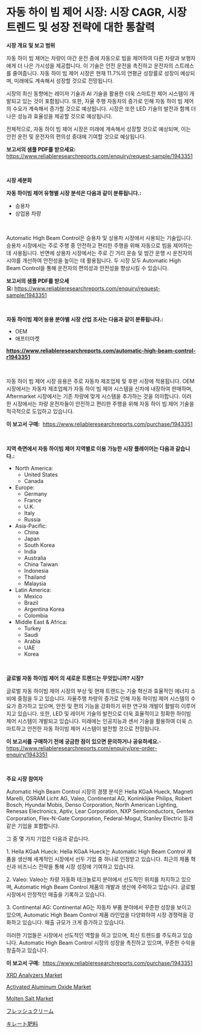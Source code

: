 <p><h1>자동 하이 빔 제어 시장: 시장 CAGR, 시장 트렌드 및 성장 전략에 대한 통찰력</h1></p><p><strong>시장 개요 및 보고 범위</strong></p>
<p><p>자동 하이 빔 제어는 차량이 야간 운전 중에 자동으로 빔을 제어하여 다른 차량과 보행자에게 더 나은 가시성을 제공합니다. 이 기술은 안전 운전을 촉진하고 운전자의 스트레스를 줄여줍니다. 자동 하이 빔 제어 시장은 현재 11.7%의 연평균 성장률로 성장이 예상되며, 미래에도 계속해서 성장할 것으로 전망됩니다. </p><p>시장의 최신 동향에는 레이저 기술과 AI 기술을 활용한 더욱 스마트한 제어 시스템이 개발되고 있는 것이 포함됩니다. 또한, 자율 주행 자동차의 증가로 인해 자동 하이 빔 제어의 수요가 계속해서 증가할 것으로 예상됩니다. 시장은 또한 LED 기술의 발전과 함께 더 나은 성능과 효율성을 제공할 것으로 예상됩니다.</p><p>전체적으로, 자동 하이 빔 제어 시장은 미래에 계속해서 성장할 것으로 예상되며, 이는 안전 운전 및 운전자의 편의성 증대에 기여할 것으로 예상됩니다.</p></p>
<p><strong>보고서의 샘플 PDF를 받으세요:</strong> <a href="https://www.reliableresearchreports.com/enquiry/request-sample/1943351">https://www.reliableresearchreports.com/enquiry/request-sample/1943351</a></p>
<p>&nbsp;</p>
<p><strong>시장 세분화</strong></p>
<p><strong>자동 하이빔 제어 유형별 시장 분석은 다음과 같이 분류됩니다.:</strong></p>
<p><ul><li>승용차</li><li>상업용 차량</li></ul></p>
<p>&nbsp;</p>
<p><p>Automatic High Beam Control은 승용차 및 상용차 시장에서 사용되는 기술입니다. 승용차 시장에서는 주로 주행 중 안전하고 편리한 주행을 위해 자동으로 빔을 제어하는 데 사용됩니다. 반면에 상용차 시장에서는 주로 긴 거리 운송 및 밤간 운행 시 운전자의 시야를 개선하여 안전성을 높이는 데 활용됩니다. 두 시장 모두 Automatic High Beam Control을 통해 운전자의 편의성과 안전성을 향상시킬 수 있습니다.</p></p>
<p><strong>보고서의 샘플 PDF를 받으세요:</strong>&nbsp;<a href="https://www.reliableresearchreports.com/enquiry/request-sample/1943351">https://www.reliableresearchreports.com/enquiry/request-sample/1943351</a></p>
<p>&nbsp;</p>
<p><strong> 자동 하이빔 제어 응용 분야별 시장 산업 조사는 다음과 같이 분류됩니다.:</strong></p>
<p><ul><li>OEM</li><li>애프터마켓</li></ul></p>
<p><strong><a href="https://www.reliableresearchreports.com/automatic-high-beam-control-r1943351">https://www.reliableresearchreports.com/automatic-high-beam-control-r1943351</a></strong></p>
<p>&nbsp;</p>
<p><p>자동 하이 빔 제어 시장 응용은 주로 자동차 제조업체 및 후판 시장에 적용됩니다. OEM 시장에서는 자동차 제조업체가 자동 하이 빔 제어 시스템을 신차에 내장하여 판매하며, Aftermarket 시장에서는 기존 차량에 맞게 시스템을 추가하는 것을 의미합니다. 이러한 시장에서는 차량 운전자들이 안전하고 편리한 주행을 위해 자동 하이 빔 제어 기술을 적극적으로 도입하고 있습니다.</p></p>
<p><strong>이 보고서 구매:</strong>&nbsp; <a href="https://www.reliableresearchreports.com/purchase/1943351">https://www.reliableresearchreports.com/purchase/1943351</a></p>
<p>&nbsp;</p>
<p><strong>지역 측면에서 자동 하이빔 제어 지역별로 이용 가능한 시장 플레이어는 다음과 같습니다.:</strong></p>
<p><ul>
    <li>
        North America:
        <ul>
            <li>United States</li>
            <li>Canada</li>
        </ul>
    </li>
    <li>
        Europe:
        <ul>
            <li>Germany</li>
            <li>France</li>
            <li>U.K.</li>
            <li>Italy</li>
            <li>Russia</li>
        </ul>
    </li>
    <li>
        Asia-Pacific:
        <ul>
            <li>China</li>
            <li>Japan</li>
            <li>South Korea</li>
            <li>India</li>
            <li>Australia</li>
            <li>China Taiwan</li>
            <li>Indonesia</li>
            <li>Thailand</li>
            <li>Malaysia</li>
        </ul>
    </li>
    <li>
        Latin America:
        <ul>
            <li>Mexico</li>
            <li>Brazil</li>
            <li>Argentina Korea</li>
            <li>Colombia</li>
        </ul>
    </li>
    <li>
        Middle East & Africa:
        <ul>
            <li>Turkey</li>
            <li>Saudi</li>
            <li>Arabia</li>
            <li>UAE</li>
            <li>Korea</li>
        </ul>
    </li>
    </ul></p>
<p>&nbsp;</p>
<p><strong>글로벌 자동 하이빔 제어 의 새로운 트렌드는 무엇입니까? 시장?</strong></p>
<p><p>글로벌 자동 하이빔 제어 시장의 부상 및 현재 트렌드는 기술 혁신과 효율적인 에너지 소비에 중점을 두고 있습니다. 자율주행 차량의 증가로 인해 자동 하이빔 제어 시스템의 수요가 증가하고 있으며, 안전 및 편의 기능을 강화하기 위한 연구와 개발이 활발히 이루어지고 있습니다. 또한, LED 및 레이저 기술의 발전으로 더욱 효율적이고 정확한 하이빔 제어 시스템이 개발되고 있습니다. 미래에는 인공지능과 센서 기술을 활용하여 더욱 스마트하고 안전한 자동 하이빔 제어 시스템이 발전할 것으로 전망됩니다.</p></p>
<p><strong>이 보고서를 구매하기 전에 궁금한 점이 있으면 문의하거나 공유하세요.</strong>- <a href="https://www.reliableresearchreports.com/enquiry/pre-order-enquiry/1943351">https://www.reliableresearchreports.com/enquiry/pre-order-enquiry/1943351</a></p>
<p>&nbsp;</p>
<p><strong>주요 시장 참여자</strong></p>
<p><p>Automatic High Beam Control 시장의 경쟁 분석은 Hella KGaA Hueck, Magneti Marelli, OSRAM Licht AG, Valeo, Continental AG, Koninklijke Philips, Robert Bosch, Hyundai Mobis, Denso Corporation, North American Lighting, Renesas Electronics, Aptiv, Lear Corporation, NXP Semiconductors, Gentex Corporation, Flex-N-Gate Corporation, Federal-Mogul, Stanley Electric 등과 같은 기업을 포함합니다. </p><p>그 중 몇 가지 기업은 다음과 같습니다.</p><p>1. Hella KGaA Hueck: Hella KGaA Hueck는 Automatic High Beam Control 제품을 생산해 세계적인 시장에서 선두 기업 중 하나로 인정받고 있습니다. 최근의 제품 혁신과 비즈니스 전략을 통해 시장 성장에 기여하고 있습니다.</p><p>2. Valeo: Valeo는 차량 자동화 테크놀로지 분야에서 선도적인 위치를 차지하고 있으며, Automatic High Beam Control 제품의 개발과 생산에 주력하고 있습니다. 글로벌 시장에서 안정적인 매출을 기록하고 있습니다.</p><p>3. Continental AG: Continental AG는 자동차 부품 분야에서 꾸준한 성장을 보이고 있으며, Automatic High Beam Control 제품 라인업을 다양화하여 시장 경쟁력을 강화하고 있습니다. 매출 규모가 크게 증가하고 있습니다.</p><p>이러한 기업들은 시장에서 선도적인 역할을 하고 있으며, 최신 트렌드를 주도하고 있습니다. Automatic High Beam Control 시장의 성장을 촉진하고 있으며, 꾸준한 수익을 창출하고 있습니다.</p></p>
<p><strong>이 보고서 구매:</strong>&nbsp;&nbsp;<a href="https://www.reliableresearchreports.com/purchase/1943351">https://www.reliableresearchreports.com/purchase/1943351</a></p>
<p><p><a href="https://github.com/luckyshygirl/Market-Research-Report-List-4/blob/main/xrd-analyzers-market.md">XRD Analyzers Market</a></p><p><a href="https://issuu.com/reportprime-2/docs/activated-aluminum-oxide-market-size-2030.pptx">Activated Aluminum Oxide Market</a></p><p><a href="https://issuu.com/reportprime-2/docs/molten-salt-market-size-2030.pptx">Molten Salt Market</a></p><p><a href="https://github.com/zjkmgcs938405/Market-Research-Report-List-1/blob/main/324098322346.md">フレッシュクリーム</a></p><p><a href="https://github.com/schmahlson/Market-Research-Report-List-1/blob/main/920764822349.md">キレート肥料</a></p></p>